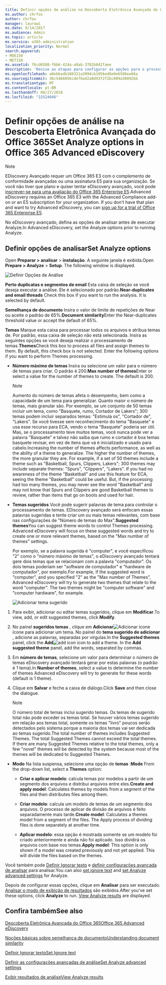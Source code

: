 ```yaml
---
title: Definir opções de análise na Descoberta Eletrônica Avançada do Office 365
ms.author: chrfox
author: chrfox
manager: laurawi
ms.date: 9/14/2017
ms.audience: Admin
ms.topic: article
ms.service: o365-administration
localization_priority: Normal
search.appverid:
- MOE150
- MET150
ms.assetid: f6cd6588-f6b6-424a-a9ab-3782b842faee
description: 'Revise as etapas para configurar as opções para o processo de analisar no eDiscovery avançadas do Office 365, incluindo perto duplicatas, threads de email e temas.  '
ms.openlocfilehash: a0ebbadb180321a3094cb1056ed8e0e6500ee66a
ms.sourcegitcommit: 36c5466056cdef6ad2a8d9372f2bc009a30892bb
ms.translationtype: MT
ms.contentlocale: pt-BR
ms.lasthandoff: 08/27/2018
ms.locfileid: "22524046"
---
```

# <a name="set-analyze-options-in-office-365-advanced-ediscovery"></a><span data-ttu-id="c783d-103">Definir opções de análise na Descoberta Eletrônica Avançada do Office 365</span><span class="sxs-lookup"><span data-stu-id="c783d-103">Set Analyze options in Office 365 Advanced eDiscovery</span></span>

> [!NOTE]
> <span data-ttu-id="c783d-p101">EDiscovery Avançado requer um Office 365 E3 com o complemento de conformidade avançadas ou uma assinatura E5 para sua organização. Se você não tiver que plano e quiser tentar eDiscovery avançado, você pode [inscrever-se para uma avaliação do Office 365 Enterprise E5](https://go.microsoft.com/fwlink/p/?LinkID=698279).</span><span class="sxs-lookup"><span data-stu-id="c783d-p101">Advanced eDiscovery requires an Office 365 E3 with the Advanced Compliance add-on or an E5 subscription for your organization. If you don't have that plan and want to try Advanced eDiscovery, you can [sign up for a trial of Office 365 Enterprise E5](https://go.microsoft.com/fwlink/p/?LinkID=698279).</span></span> 
  
<span data-ttu-id="c783d-106">No eDiscovery avançado, defina as opções de analisar antes de executar Analyze.</span><span class="sxs-lookup"><span data-stu-id="c783d-106">In Advanced eDiscovery, set the Analyze options prior to running Analyze.</span></span>
  
## <a name="set-analyze-options"></a><span data-ttu-id="c783d-107">Definir opções de analisar</span><span class="sxs-lookup"><span data-stu-id="c783d-107">Set Analyze options</span></span>

<span data-ttu-id="c783d-p102">Open **Preparar \> analisar** \> **instalação**. A seguinte janela é exibida.</span><span class="sxs-lookup"><span data-stu-id="c783d-p102">Open **Prepare \> Analyze** \> **Setup**. The following window is displayed.</span></span>
  
![Definir Opções de Análise](media/c3ec7a92-8484-4812-b98c-aa3eb740e5b7.png)
  
 <span data-ttu-id="c783d-p103">**Perto duplicatas e segmentos de email** Esta caixa de seleção se você deseja executar a análise. Ele é selecionado por padrão.</span><span class="sxs-lookup"><span data-stu-id="c783d-p103">**Near-duplicates and email threads** Check this box if you want to run the analysis. It is selected by default.</span></span> 
  
 <span data-ttu-id="c783d-113">**Semelhança de documento** Insira o valor de limite de repetições de Near ou aceite o padrão de 65%.</span><span class="sxs-lookup"><span data-stu-id="c783d-113">**Document similarity**Enter the Near-duplicates threshold value or accept the default of 65%.</span></span> 
  
 <span data-ttu-id="c783d-p104">**Temas** Marque esta caixa para processar todos os arquivos e atribua temas de. Por padrão, essa caixa de seleção não está selecionada. Insira as seguintes opções se você deseja realizar o processamento de temas.</span><span class="sxs-lookup"><span data-stu-id="c783d-p104">**Themes**Check this box to process all files and assign themes to them. By default, this check box is not selected. Enter the following options if you want to perform Themes processing.</span></span>
  
- <span data-ttu-id="c783d-p105">**Número máximo de temas** Insira ou selecione um valor para o número de temas para criar. O padrão é 200.</span><span class="sxs-lookup"><span data-stu-id="c783d-p105">**Max number of themes**Enter or select a value for the number of themes to create. The default is 200.</span></span> 
    
    > [!NOTE]
    > <span data-ttu-id="c783d-p106">Aumento do número de temas afeta o desempenho, bem como a capacidade de um tema para generalizar. Quanto maior o número de temas, mais granular são. Por exemplo, se um conjunto de 50 temas incluir um tema, como "Basquete, rumo, Cortador de Lakers"; 300 temas podem incluir separados temas: "Estimula os", "Cortador de", "Lakers". Se você tivesse sem reconhecimento do tema "Basquete" e usa esse recurso para ECA, vendo o tema "Basquete" poderia ser útil. Mas, se o processamento teve muitos temas, você nunca pode ver a palavra "Basquete" e talvez não saiba que rumo e cortador é boa temas basquete revisar, em vez de itens que vá é inicializado e usado para cabelo.</span><span class="sxs-lookup"><span data-stu-id="c783d-p106">Increasing the number of themes affects performance, as well as the ability of a theme to generalize. The higher the number of themes, the more granular they are. For example, if a set of 50 themes include a theme such as "Basketball, Spurs, Clippers, Lakers"; 300 themes may include separate themes: "Spurs", "Clippers", "Lakers". If you had no awareness of the theme "Basketball" and use this feature for ECA, seeing the theme "Basketball" could be useful. But, if the processing had too many themes, you may never see the word "Basketball" and may not know that Spurs and Clippers are good Basketball themes to review, rather than items that go on boots and used for hair.</span></span> 
  
- <span data-ttu-id="c783d-p107">**Temas sugeridos** Você pode sugerir palavras de tema para controlar o processamento de temas. EDiscovery avançado será enfocam essas palavras sugeridas e tente criar um ou mais temas relevantes, com base nas configurações de "Número de temas do Max".</span><span class="sxs-lookup"><span data-stu-id="c783d-p107">**Suggested themes**You can suggest theme words to control Themes processing. Advanced eDiscovery will focus on these suggested words and try to create one or more relevant themes, based on the "Max number of themes" settings.</span></span> 
    
    <span data-ttu-id="c783d-p108">Por exemplo, se a palavra sugerida é "computer", e você especificou "2" como o "número máximo de temas", o eDiscovery avançado tentará gere dois temas que se relacionam com a palavra "computador". Os dois temas poderiam ser "software de computador" e "hardware de computador", por exemplo.</span><span class="sxs-lookup"><span data-stu-id="c783d-p108">For example, if the suggested word is "computer", and you specified "2" as the "Max number of Themes", Advanced eDiscovery will try to generate two themes that relate to the word "computer". The two themes might be "computer software" and "computer hardware", for example.</span></span> 
    
    ![Adicionar tema sugerido](media/06e9ffd3-a76c-423b-b450-9e465eb9a02f.png)
  
1. <span data-ttu-id="c783d-129">Para exibir, adicionar ou editar temas sugeridos, clique em **Modificar**.</span><span class="sxs-lookup"><span data-stu-id="c783d-129">To view, add, or edit suggested themes, click **Modify**.</span></span>
    
2. <span data-ttu-id="c783d-p109">No painel **sugeridos temas** , clique em **Adicionar**![Adicionar ícone](media/c2dd8b3a-5a22-412c-a7fa-143f5b2b5612.png) ícone para adicionar um tema. No painel do **tema sugerido de adicionar** , adicione as palavras, separadas por vírgulas.</span><span class="sxs-lookup"><span data-stu-id="c783d-p109">In the **Suggested themes** panel, click the **Add**![add icon](media/c2dd8b3a-5a22-412c-a7fa-143f5b2b5612.png) icon to add a theme. In the **Add suggested theme** panel, add the words, separated by commas.</span></span> 
    
3. <span data-ttu-id="c783d-132">Em **número de temas**, selecione um valor para determinar o número de temas eDiscovery avançado tentará gerar por estas palavras (o padrão é 1 tema).</span><span class="sxs-lookup"><span data-stu-id="c783d-132">In **Number of themes**, select a value to determine the number of themes Advanced eDiscovery will try to generate for these words (default is 1 theme).</span></span>
    
4. <span data-ttu-id="c783d-133">Clique em **Salvar** e feche a caixa de diálogo.</span><span class="sxs-lookup"><span data-stu-id="c783d-133">Click **Save** and then close the dialogue.</span></span> 
    
    > [!NOTE]
    > <span data-ttu-id="c783d-p110">O número total de temas inclui sugerido temas. Os temas de sugerido total não pode exceder os temas total. Se houver vários temas sugerido em relação aos temas total, somente os temas "livro" poucos serão detectados pelo sistema porque a maioria dos temas vai ser dedicada ao temas sugerido.</span><span class="sxs-lookup"><span data-stu-id="c783d-p110">The total number of themes includes Suggested Themes. The total Suggested Themes cannot exceed the total themes. If there are many Suggested Themes relative to the total themes, only a few "novel" themes will be detected by the system because most of the themes will be dedicated to Suggested Themes.</span></span> 
  
- <span data-ttu-id="c783d-137">**Modo** Na lista suspensa, selecione uma opção de **temas** :</span><span class="sxs-lookup"><span data-stu-id="c783d-137">**Mode** From the drop-down list, select a **Themes** option:</span></span> 
    
  - <span data-ttu-id="c783d-138">**Criar e aplicar modelo**: calcula temas por modelos a partir de um segmento dos arquivos e distribui arquivos entre eles.</span><span class="sxs-lookup"><span data-stu-id="c783d-138">**Create and apply model**: Calculates themes by models from a segment of the files and then distributes files among them.</span></span>
    
  - <span data-ttu-id="c783d-p111">**Criar modelo**: calcula um modelo de temas de um segmento dos arquivos. O processo de aplicar de divisão de arquivos é feito separadamente mais tarde.</span><span class="sxs-lookup"><span data-stu-id="c783d-p111">**Create model**: Calculates a themes model from a segment of the files. The Apply process of dividing files is done separately at another time.</span></span>
    
  - <span data-ttu-id="c783d-p112">**Aplicar modelo**: essa opção é mostrada somente se um modelo foi criado anteriormente e ainda não foi aplicado. Isso dividirá os arquivos com base nos temas.</span><span class="sxs-lookup"><span data-stu-id="c783d-p112">**Apply model**: This option is only shown if a model was created previously and not yet applied. This will divide the files based on the themes.</span></span>
    
<span data-ttu-id="c783d-143">Você também pode [Definir Ignorar texto](set-ignore-text-in-advanced-ediscovery.md) e [definir configurações avançada de analisar](set-analyze-advanced-settings-in-advanced-ediscovery.md) para analisar.</span><span class="sxs-lookup"><span data-stu-id="c783d-143">You can also [set ignore text](set-ignore-text-in-advanced-ediscovery.md) and [set Analyze advanced settings](set-analyze-advanced-settings-in-advanced-ediscovery.md) for Analyze.</span></span> 
  
<span data-ttu-id="c783d-p113">Depois de configurar essas opções, clique em **Analisar** para ser executado. [Analisar o modo de exibição de resultados](view-analyze-results-in-advanced-ediscovery.md) são exibidos.</span><span class="sxs-lookup"><span data-stu-id="c783d-p113">After you've set these options, click **Analyze** to run. [View Analyze results](view-analyze-results-in-advanced-ediscovery.md) are displayed.</span></span> 
  
## <a name="see-also"></a><span data-ttu-id="c783d-146">Confira também</span><span class="sxs-lookup"><span data-stu-id="c783d-146">See also</span></span>

[<span data-ttu-id="c783d-147">Descoberta Eletrônica Avançada do Office 365</span><span class="sxs-lookup"><span data-stu-id="c783d-147">Office 365 Advanced eDiscovery</span></span>](office-365-advanced-ediscovery.md)
  
[<span data-ttu-id="c783d-148">Noções básicas sobre semelhança de documento</span><span class="sxs-lookup"><span data-stu-id="c783d-148">Understanding document similarity</span></span>](understand-document-similarity-in-advanced-ediscovery.md)
  
[<span data-ttu-id="c783d-149">Definir Ignorar texto</span><span class="sxs-lookup"><span data-stu-id="c783d-149">Set Ignore text </span></span>](set-ignore-text-in-advanced-ediscovery.md)
  
[<span data-ttu-id="c783d-150">Definir as configurações avançadas de análise</span><span class="sxs-lookup"><span data-stu-id="c783d-150">Set Analyze advanced settings</span></span>](set-analyze-advanced-settings-in-advanced-ediscovery.md)
  
[<span data-ttu-id="c783d-151">Exibir resultados de análise</span><span class="sxs-lookup"><span data-stu-id="c783d-151">View Analyze results</span></span>](view-analyze-results-in-advanced-ediscovery.md)

